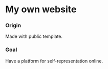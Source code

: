 # My own website
### Origin
Made with public template.


### Goal
Have a platform for self-representation online.
